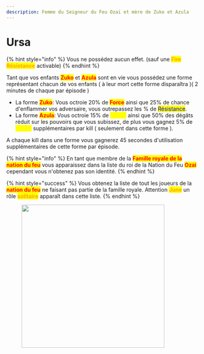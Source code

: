 ```yaml
---
description: Femme du Seigneur du Feu Ozai et mère de Zuko et Azula
---
```


# Ursa

{% hint style="info" %}
Vous ne possédez aucun effet. (sauf une <mark style="color:orange;">**Fire Résistance**</mark> activable)&#x20;
{% endhint %}

Tant que vos enfants <mark style="color:red;">**Zuko**</mark> et <mark style="color:red;">**Azula**</mark> sont en vie vous possédez une forme représentant chacun de vos enfants ( à leur mort cette forme disparaîtra )( 2 minutes de chaque par épisode )

* La forme <mark style="color:red;">**Zuko**</mark>: Vous octroie 20% de <mark style="color:red;">**Force**</mark> ainsi que 25% de chance d'enflammer vos adversaire, vous outrepassez les % de <mark style="color:blue;">Résistance</mark>.
* La forme <mark style="color:red;">**Azula**</mark>: Vous octroie 15% de <mark style="color:yellow;">Speed</mark> ainsi que 50% des dégâts réduit sur les pouvoirs que vous subissez, de plus vous gagnez 5% de <mark style="color:yellow;">Speed</mark> supplémentaires par kill ( seulement dans cette forme ).

A chaque kill dans une forme vous gagnerez 45 secondes d'utilisation supplémentaires de cette forme par épisode.

{% hint style="info" %}
En tant que membre de la <mark style="color:red;">**Famille royale de la nation du feu**</mark> vous apparaissez dans la liste du roi de la Nation du Feu <mark style="color:red;">**Ozai**</mark> cependant vous n'obtenez pas son identité.
{% endhint %}

{% hint style="success" %}
Vous obtenez la liste de tout les joueurs de la <mark style="color:red;">**nation du feu**</mark> ne faisant pas partie de la famille royale. Attention <mark style="color:orange;">**June**</mark> un rôle <mark style="color:orange;">**solitaire**</mark> apparaît dans cette liste.
{% endhint %}

<figure><img src="https://i.pinimg.com/originals/13/46/6f/13466f81feb2746e0cee6c4ddf3bc2be.jpg" alt="" width="375"><figcaption></figcaption></figure>

